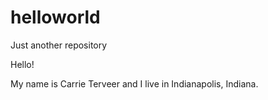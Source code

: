 # helloworld
Just another repository

Hello!

My name is Carrie Terveer and I live in Indianapolis, Indiana.
